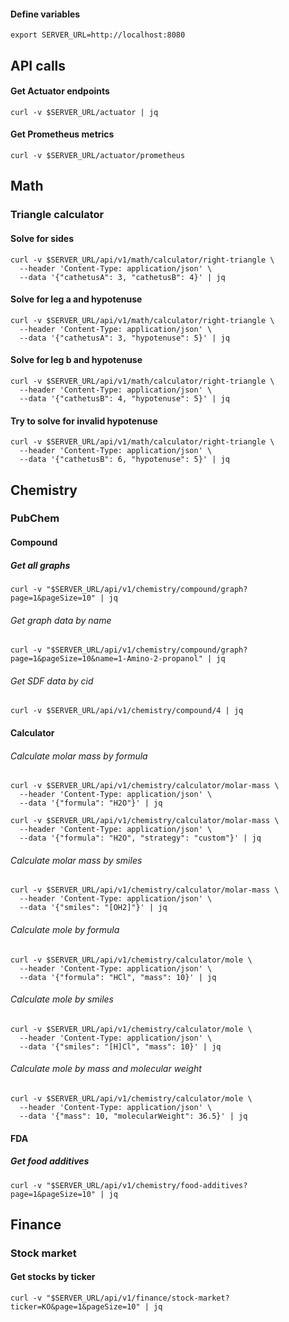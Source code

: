 #### Define variables
```shell
export SERVER_URL=http://localhost:8080
```
## API calls
#### Get Actuator endpoints
```shell
curl -v $SERVER_URL/actuator | jq
```
#### Get Prometheus metrics
```shell
curl -v $SERVER_URL/actuator/prometheus
```
## Math
### Triangle calculator
#### Solve for sides
```shell
curl -v $SERVER_URL/api/v1/math/calculator/right-triangle \
  --header 'Content-Type: application/json' \
  --data '{"cathetusA": 3, "cathetusB": 4}' | jq
```
#### Solve for leg a and hypotenuse
```shell
curl -v $SERVER_URL/api/v1/math/calculator/right-triangle \
  --header 'Content-Type: application/json' \
  --data '{"cathetusA": 3, "hypotenuse": 5}' | jq
```
#### Solve for leg b and hypotenuse
```shell
curl -v $SERVER_URL/api/v1/math/calculator/right-triangle \
  --header 'Content-Type: application/json' \
  --data '{"cathetusB": 4, "hypotenuse": 5}' | jq
```
#### Try to solve for invalid hypotenuse
```shell
curl -v $SERVER_URL/api/v1/math/calculator/right-triangle \
  --header 'Content-Type: application/json' \
  --data '{"cathetusB": 6, "hypotenuse": 5}' | jq
```
## Chemistry
### PubChem
#### Compound
##### Get all graphs
```shell
curl -v "$SERVER_URL/api/v1/chemistry/compound/graph?page=1&pageSize=10" | jq
```
###### Get graph data by name
```shell
curl -v "$SERVER_URL/api/v1/chemistry/compound/graph?page=1&pageSize=10&name=1-Amino-2-propanol" | jq
```
###### Get SDF data by cid
```shell
curl -v $SERVER_URL/api/v1/chemistry/compound/4 | jq
```
#### Calculator
###### Calculate molar mass by formula
```shell
curl -v $SERVER_URL/api/v1/chemistry/calculator/molar-mass \
  --header 'Content-Type: application/json' \
  --data '{"formula": "H2O"}' | jq
```
```shell
curl -v $SERVER_URL/api/v1/chemistry/calculator/molar-mass \
  --header 'Content-Type: application/json' \
  --data '{"formula": "H2O", "strategy": "custom"}' | jq
```
###### Calculate molar mass by smiles
```shell
curl -v $SERVER_URL/api/v1/chemistry/calculator/molar-mass \
  --header 'Content-Type: application/json' \
  --data '{"smiles": "[OH2]"}' | jq
```
###### Calculate mole by formula
```shell
curl -v $SERVER_URL/api/v1/chemistry/calculator/mole \
  --header 'Content-Type: application/json' \
  --data '{"formula": "HCl", "mass": 10}' | jq
```
###### Calculate mole by smiles
```shell
curl -v $SERVER_URL/api/v1/chemistry/calculator/mole \
  --header 'Content-Type: application/json' \
  --data '{"smiles": "[H]Cl", "mass": 10}' | jq
```
###### Calculate mole by mass and molecular weight
```shell
curl -v $SERVER_URL/api/v1/chemistry/calculator/mole \
  --header 'Content-Type: application/json' \
  --data '{"mass": 10, "molecularWeight": 36.5}' | jq
```
#### FDA
##### Get food additives
```shell
curl -v "$SERVER_URL/api/v1/chemistry/food-additives?page=1&pageSize=10" | jq
```
## Finance
### Stock market
#### Get stocks by ticker
```shell
curl -v "$SERVER_URL/api/v1/finance/stock-market?ticker=KO&page=1&pageSize=10" | jq
```
